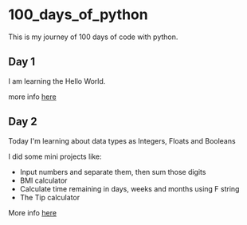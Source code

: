# 100_days_of_python

This is my journey of 100 days of code with python. 


## Day 1
I am learning  the Hello World.

more info [here](Day1/day1.md)

## Day 2 

Today I'm learning about data types as Integers, Floats and Booleans

I did some mini projects like:

* Input numbers and separate them, then sum those digits
* BMI calculator
* Calculate time remaining in days, weeks and months using F string
* The Tip calculator

More info [here](Day2/day2.md)
